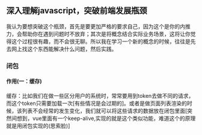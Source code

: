 <h2>深入理解javascript，突破前端发展瓶颈</h2>
<p>我认为要想突破这个瓶颈，首先是要更加严格的要求自己，因为这个是你的内推力，会帮助你在遇到问题时不放弃；其次是将概念结合实际业务场景，这将让你觉得这个过程很有趣，而不会很无聊。所以我在学习一个新的概念的时候，往往是先去网上找这个东西能解决什么问题，然后实践。</p>
<h3>闭包</h3>
<h4>作用(一：缓存)</h4>
<p>缓存：比如我们在做一些区分用户的系统时，常常要用到token去做不同的请求，而这个token只需要加载一次[有些情况是会过期的]。或者是做页面列表渲染的时候，该列表不会经常的发生变化，我们就可以将这些请求的数据放在闭包里面[突然间想到，vue里面有一个keep-alive,实现的就是这个类似功能，难道这个的原理就是用闭包实现的(思索脸)]</p>
